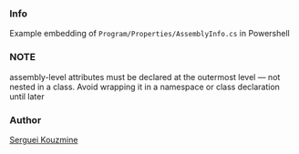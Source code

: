 ### Info

Example embedding of `Program/Properties/AssemblyInfo.cs` in Powershell

### NOTE

assembly-level attributes must be declared at the outermost level — not nested in a class. Avoid wrapping it in a namespace or class declaration until later

### Author
[Serguei Kouzmine](kouzmine_serguei@yahoo.com)
